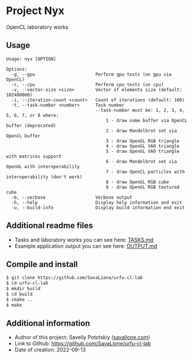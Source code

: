 # Project Nyx
OpenCL laboratory works

## Usage
```
Usage: nyx [OPTION]

Options:
  -g, --gpu                       Perform gpu tests (on gpu via OpenCL)
  -c, --cpu                       Perform cpu tests (on cpu)
  -v, --vector-size <size>        Vector of elements size (default: 102400000)
  -i, --iteration-count <count>   Count of iterations (default: 100)
  -t, --task-number <number>      Task number
                                  --task-number must be: 1, 2, 3, 4, 5, 6, 7, or 8 where:
                                      1 - draw some buffer via OpenCL buffer (deprecated)
                                      2 - draw Mandelbrot set via OpenCL buffer
                                      3 - draw OpenGL RGB triangle
                                      4 - draw OpenGL VAO triangle
                                      5 - draw OpenGL VAO triangle with matrices support
                                      6 - draw Mandelbrot set via OpenGL with interoperability
                                      7 - draw OpenCL particles with interoperability (don't work)
                                      8 - draw OpenGL RGB cube
                                      9 - draw OpenGL RGB textured cube
  -b, --verbose                   Verbose output
  -h, --help                      Display help information and exit
  -u, --build-info                Display build information end exit
```

## Additional readme files
* Tasks and laboratory works you can see here: [TASKS.md](TASKS.md)
* Example application output you can see here: [OUTPUT.md](OUTPUT.md)

## Compile and install
```sh
$ git clone https://github.com/SavaLione/urfu-cl-lab
$ cd urfu-cl-lab
$ mkdir build
$ cd build
$ cmake ..
$ make
```

## Additional information
* Author of this project: Saveliy Pototskiy ([savalione.com](https://savalione.com))
* Link to Github: https://github.com/SavaLione/urfu-cl-lab
* Date of creation: 2022-09-13

